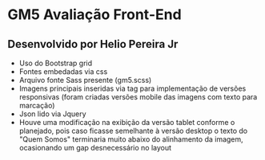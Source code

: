 # GM5 Avaliação Front-End

## Desenvolvido por Helio Pereira Jr

- Uso do Bootstrap grid
- Fontes embedadas via css
- Arquivo fonte Sass presente (gm5.scss)
- Imagens principais inseridas via tag <picture> para implementação de versões responsivas (foram criadas versões mobile das imagens com texto para marcação)
- Json lido via Jquery
- Houve uma modificação na exibição da versão tablet conforme o planejado, pois caso ficasse semelhante à versão desktop o texto do "Quem Somos" terminaria muito abaixo do alinhamento da imagem, ocasionando um gap desnecessário no layout
